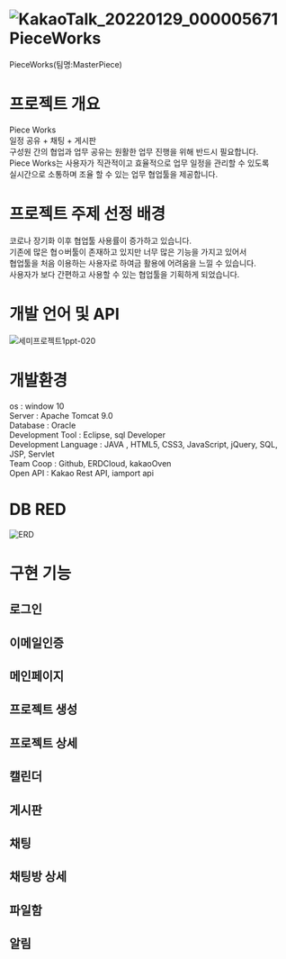 ![KakaoTalk_20220129_000005671](https://user-images.githubusercontent.com/85299367/151569848-c7e60631-81eb-479e-892d-1ba3eb171d6e.png)
PieceWorks
=================
PieceWorks(팀명:MasterPiece)

프로젝트 개요
================
Piece Works  
일정 공유 + 채팅 + 게시판  
구성원 간의 협업과 업무 공유는 원활한 업무 진행을 위해 반드시 필요합니다.  
Piece Works는 사용자가 직관적이고 효율적으로 업무 일정을 관리할 수 있도록   
실시간으로 소통하며 조율 할 수 있는 업무 협업툴을 제공합니다.  

프로젝트 주제 선정 배경
=======================
코로나 장기화 이후 협업툴 사용률이 증가하고 있습니다.  
기존에 많은 협ㅇ버툴이 존재하고 있지만 너무 많은 기능을 가지고 있어서  
협업툴을 처음 이용하는 사용자로 하여금 활용에 어려움을 느낄 수 있습니다.  
사용자가 보다 간편하고 사용할 수 있는 협업툴을 기획하게 되었습니다.  

개발 언어 및 API
=========================
![세미프로젝트1ppt-020](https://user-images.githubusercontent.com/85299367/145222186-5ad30f63-2c32-4e6b-952d-4615ae0b74cc.jpg)  

개발환경 
==============
os : window 10<br/>
Server : Apache Tomcat 9.0<br/>
Database : Oracle<br/>
Development Tool : Eclipse, sql Developer<br/>
Development Language :  JAVA , HTML5, CSS3, JavaScript, jQuery, SQL, JSP, Servlet<br/>
Team Coop : Github, ERDCloud, kakaoOven<br/>
Open API : Kakao Rest API, iamport api<br/>

DB RED
===================
![ERD](https://user-images.githubusercontent.com/85299367/151570648-1c836ade-4c05-4597-b11d-7e04c4070aaa.png)

구현 기능 
===============
## 로그인

## 이메일인증

## 메인페이지

## 프로젝트 생성

## 프로젝트 상세

## 캘린더

## 게시판

## 채팅

## 채팅방 상세

## 파일함

## 알림


